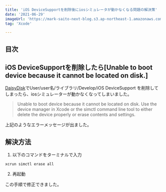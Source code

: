 ```yaml
---
title: 'iOS DeviceSupportを削除後にiosシミュレータが動かなくなる問題の解決策'
date: '2021-06-29'
imageUrl: 'https://mark-saito-next-blog.s3.ap-northeast-1.amazonaws.com/blog/1-ios-simulator-failed.jpg'
tag: 'Xcode'

---
```


## 目次

## iOS DeviceSupportを削除したら[Unable to boot device because it cannot be located on disk.]

[DaisyDisk](https://daisydiskapp.com/)でUser/user名/ライブラリ/Develop/iOS DeviceSupport を削除してしまったら、iosシミュレーターが動かなくなってしまいました。

> Unable to boot device because it cannot be located on disk.
> Use the device manager in Xcode or the simctl command line tool to either delete the device properly or erase contents and settings.

上記のようなエラーメッセージが出ました。


## 解決方法

1. 以下のコマンドをターミナルで入力
```
xcrun simctl erase all
```

2. 再起動

この手順で修正できました。

